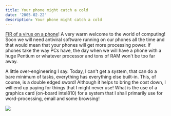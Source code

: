 ```yaml
---
title: Your phone might catch a cold
date: '2005-02-22'
description: Your phone might catch a cold
---
```


[FIR of a virus on a phone][0]! A very warm welcome to the world of computing! Soon we will need antiviral software running on our phones all the time and that would mean that your phones will get more processing power. If phones take the way PCs have, the day when we will have a phone with a huge Pentium or whatever processor and tons of RAM won't be too far away.

A little over-engineering I say. Today, I can't get a system, that can do a bare minimum of tasks, everything has everything else built-in. This, of course, is a double edged sword! Although it helps to bring the cost down, I will end up paying for things that I might never use! What is the use of a graphics card (on-board intel810) for a system that I shall primarily use for word-processing, email and some browsing!

![](/images/7854873-110901470688647033?l=shvelmur.blogspot.com)


[0]: http://news.com.com/Cabir+mobile+virus+found+in+U.S./2100-7349_3-5582302.html